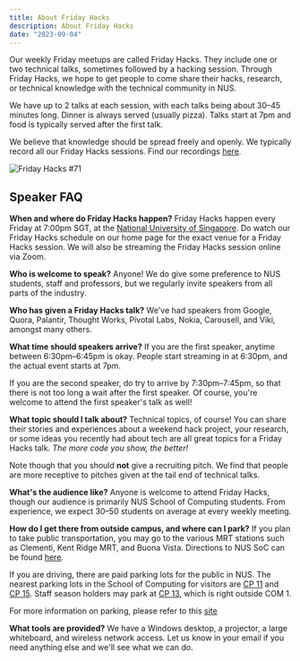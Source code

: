 ```yaml
---
title: About Friday Hacks
description: About Friday Hacks
date: "2023-09-04"
---
```


Our weekly Friday meetups are called Friday Hacks. They include one or two technical talks, sometimes followed by a hacking session. Through Friday Hacks, we hope to get people to come share their hacks, research, or technical knowledge with the technical community in NUS.

We have up to 2 talks at each session, with each talks being about 30&ndash;45 minutes long. Dinner is always served (usually pizza). Talks start at 7pm and food is typically served after the first talk.

We believe that knowledge should be spread freely and openly. We typically record all our Friday Hacks sessions. Find our recordings [here](https://www.youtube.com/@NUSHackersChannel/playlists).

![Friday Hacks #71](/img/fh.jpg)

## Speaker FAQ

**When and where do Friday Hacks happen?**
Friday Hacks happen every Friday at 7:00pm SGT, at the [National University of Singapore](https://goo.gl/maps/6itXGWCvqBo7LW9SA). Do watch our Friday Hacks schedule on our home page for the exact venue for a Friday Hacks session. We will also be streaming the Friday Hacks session online via Zoom.

**Who is welcome to speak?**
Anyone! We do give some preference to NUS students, staff and professors, but we regularly invite speakers from all parts of the industry.

**Who has given a Friday Hacks talk?**
We've had speakers from Google, Quora, Palantir, Thought Works, Pivotal Labs, Nokia, Carousell, and Viki, amongst many others.

**What time should speakers arrive?**
If you are the first speaker, anytime between 6:30pm&ndash;6:45pm is okay. People start streaming in at 6:30pm, and the actual event starts at 7pm.

If you are the second speaker, do try to arrive by 7:30pm&ndash;7:45pm, so that there is not too long a wait after the first speaker. Of course, you're welcome to attend the first speaker's talk as well!

**What topic should I talk about?**
Technical topics, of course! You can share their stories and experiences about a weekend hack project, your research, or some ideas you recently had about tech are all great topics for a Friday Hacks talk. _The more code you show, the better!_

Note though that you should **not** give a recruiting pitch. We find that people are more receptive to pitches given at the tail end of technical talks.

**What's the audience like?**
Anyone is welcome to attend Friday Hacks, though our audience is primarily NUS School of Computing students. From experience, we expect 30&ndash;50 students on average at every weekly meeting.

**How do I get there from outside campus, and where can I park?**
If you plan to take public transportation, you may go to the various MRT stations such as Clementi, Kent Ridge MRT, and Buona Vista. Directions to NUS SoC can be found [here](https://www.comp.nus.edu.sg/maps/getting-here/). 

If you are driving, there are paid parking lots for the public in NUS. The nearest parking lots in the School of Computing for visitors are [CP 11](https://goo.gl/maps/dqSuQawf7HBTsjck6) and [CP 15](https://goo.gl/maps/fMQziaoD6xmTnMFs7).
Staff season holders may park at [CP 13](https://goo.gl/maps/AoikKtXfuFh7yDrE7), which is right outside COM 1.

For more information on parking, please refer to this [site](https://uci.nus.edu.sg/oca/transport-logistics-carpark/parking-information-for-visitors/)

**What tools are provided?**
We have a Windows desktop, a projector, a large whiteboard, and wireless network access. Let us know in your email if you need anything else and we'll see what we can do.

